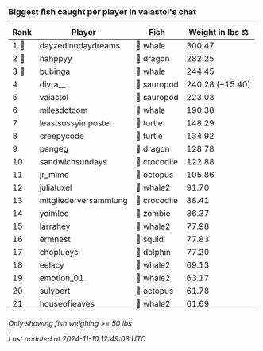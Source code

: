 ### Biggest fish caught per player in vaiastol's chat
| Rank | Player | Fish | Weight in lbs ⚖️ |
|------|--------|-----------|---------|
| 1 🥇  | dayzedinndaydreams | 🐳 whale | 300.47 |
| 2 🥈  | hahppyy | 🐉 dragon | 282.25 |
| 3 🥉  | bubinga | 🐳 whale | 244.45 |
| 4  | divra__ | 🦕 sauropod | 240.28 (+15.40) |
| 5  | vaiastol | 🦕 sauropod | 223.03 |
| 6  | milesdotcom | 🐳 whale | 190.38 |
| 7  | leastsussyimposter | 🐢 turtle | 148.29 |
| 8  | creepycode | 🐢 turtle | 134.92 |
| 9  | pengeg | 🐉 dragon | 128.78 |
| 10  | sandwichsundays | 🐊 crocodile | 122.88 |
| 11  | jr_mime | 🐙 octopus | 105.86 |
| 12  | julialuxel | 🐋 whale2 | 91.70 |
| 13  | mitgliederversammlung | 🐊 crocodile | 88.41 |
| 14  | yoimlee | 🧟 zombie | 86.37 |
| 15  | larrahey | 🐋 whale2 | 77.98 |
| 16  | ermnest | 🦑 squid | 77.83 |
| 17  | choplueys | 🐬 dolphin | 77.20 |
| 18  | eelacy | 🐋 whale2 | 69.13 |
| 19  | emotion_01 | 🐋 whale2 | 63.17 |
| 20  | sulypert | 🐙 octopus | 61.78 |
| 21  | houseofieaves | 🐋 whale2 | 61.69 |

_Only showing fish weighing >= 50 lbs_

_Last updated at 2024-11-10 12:49:03 UTC_